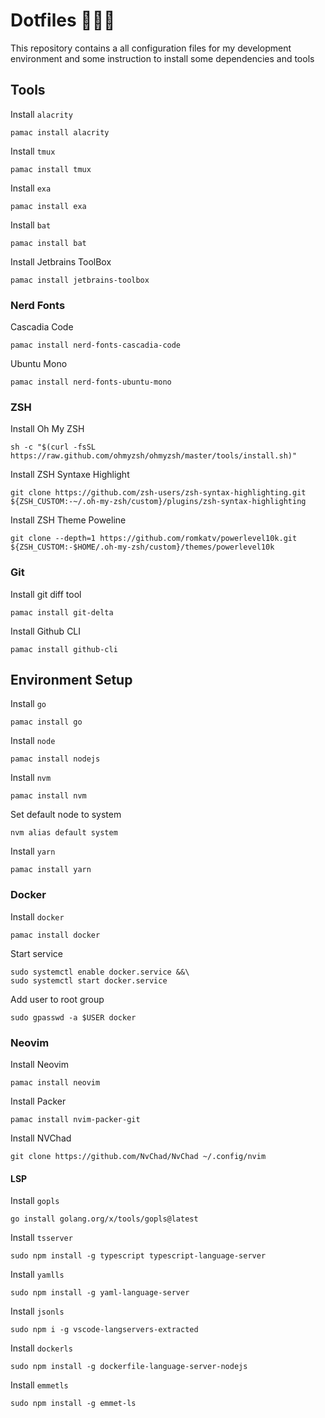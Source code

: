 # Dotfiles 👷🏻‍♂️

This repository contains a all configuration files for my development environment and some instruction to install some dependencies and tools

## Tools

Install `alacrity`
```
pamac install alacrity
```

Install `tmux`
```
pamac install tmux
```

Install `exa`
```
pamac install exa
```

Install `bat`
```
pamac install bat
```

Install Jetbrains ToolBox
```
pamac install jetbrains-toolbox
```

### Nerd Fonts

Cascadia Code
```
pamac install nerd-fonts-cascadia-code
```

Ubuntu Mono 
```
pamac install nerd-fonts-ubuntu-mono
```

### ZSH

Install Oh My ZSH
```
sh -c "$(curl -fsSL https://raw.github.com/ohmyzsh/ohmyzsh/master/tools/install.sh)"
```

Install ZSH Syntaxe Highlight
```
git clone https://github.com/zsh-users/zsh-syntax-highlighting.git ${ZSH_CUSTOM:-~/.oh-my-zsh/custom}/plugins/zsh-syntax-highlighting
```

Install ZSH Theme Poweline
```
git clone --depth=1 https://github.com/romkatv/powerlevel10k.git ${ZSH_CUSTOM:-$HOME/.oh-my-zsh/custom}/themes/powerlevel10k
```

### Git

Install git diff tool
```
pamac install git-delta
```

Install Github CLI
```
pamac install github-cli
```

## Environment Setup

Install `go`
```
pamac install go
```

Install `node`
```
pamac install nodejs
```

Install `nvm`
```
pamac install nvm 
```

Set default node to system
```
nvm alias default system
```

Install `yarn`
```
pamac install yarn 
```

### Docker

Install `docker`
```
pamac install docker
```

Start service
```
sudo systemctl enable docker.service &&\
sudo systemctl start docker.service
```

Add user to root group
```
sudo gpasswd -a $USER docker
```

### Neovim

Install Neovim
```
pamac install neovim
```

Install Packer
```
pamac install nvim-packer-git
```

Install NVChad
````
git clone https://github.com/NvChad/NvChad ~/.config/nvim
``````

#### LSP

Install `gopls`
```
go install golang.org/x/tools/gopls@latest
```

Install `tsserver`
```
sudo npm install -g typescript typescript-language-server
```

Install `yamlls`
```
sudo npm install -g yaml-language-server
```

Install `jsonls`
```
sudo npm i -g vscode-langservers-extracted
```

Install `dockerls`
```
sudo npm install -g dockerfile-language-server-nodejs
```

Install `emmetls`
```
sudo npm install -g emmet-ls 
```
